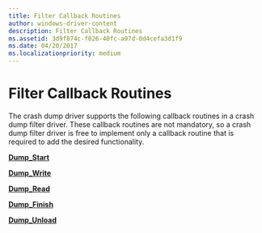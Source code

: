```yaml
---
title: Filter Callback Routines
author: windows-driver-content
description: Filter Callback Routines
ms.assetid: 3d9f874c-f026-40fc-a97d-0d4cefa3d1f9
ms.date: 04/20/2017
ms.localizationpriority: medium
---
```


# Filter Callback Routines


The crash dump driver supports the following callback routines in a crash dump filter driver. These callback routines are not mandatory, so a crash dump filter driver is free to implement only a callback routine that is required to add the desired functionality.

[**Dump\_Start**](https://msdn.microsoft.com/library/windows/hardware/ff552767)

[**Dump\_Write**](https://msdn.microsoft.com/library/windows/hardware/ff553709)

[**Dump\_Read**](https://msdn.microsoft.com/library/windows/hardware/hh439713)

[**Dump\_Finish**](https://msdn.microsoft.com/library/windows/hardware/ff552764)

[**Dump\_Unload**](https://msdn.microsoft.com/library/windows/hardware/ff552773)

 

 




